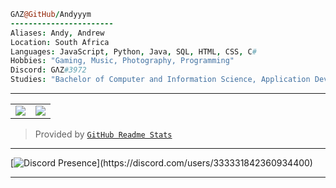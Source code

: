 ```coffee
GΛZ@GitHub/Andyyym
-----------------------
Aliases: Andy, Andrew
Location: South Africa
Languages: JavaScript, Python, Java, SQL, HTML, CSS, C#
Hobbies: "Gaming, Music, Photography, Programming"
Discord: GΛZ#3972
Studies: "Bachelor of Computer and Information Science, Application Development"
``` 
<hr>

<table>
  <tr>
    <td align="center" style="padding=0;width=50%;">
      <img align="center" style="padding=0;" src="https://github-readme-stats.vladfrangu.vercel.app/api/?username=Andyyym&show_icons=true&theme=radical&hide_border=true&count_private=true" />
    </td>
    <td align="center" style="padding=0;width=50%;">
      <img align="center" style="padding=0;" src="https://github-readme-stats.vladfrangu.vercel.app/api/top-langs/?username=Andyyym&layout=compact&show_icons=true&theme=radical&hide_border=true&count_private=true" />
    </td>
  </tr>
</table>

> Provided by [`GitHub Readme Stats`]

<hr>

[![Discord Presence](https://lanyard-profile-readme.vercel.app/api/333331842360934400?theme=dark&bg=1A1919animated=true&hideDiscrim=true&borderRadius=30px&idleMessage=Surfing%20in%20Cyber%20Space...)](https://discord.com/users/333331842360934400)

 [`GitHub Readme Stats`]: https://github.com/anuraghazra/github-readme-stats
<hr>
